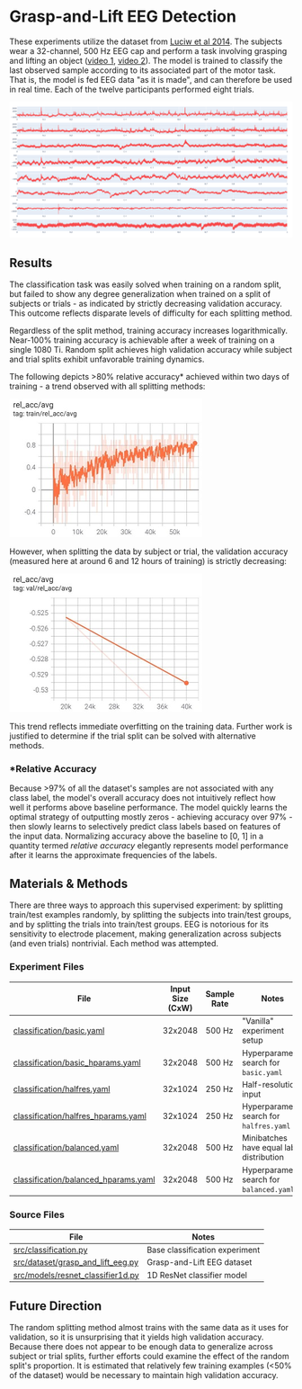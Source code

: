 # Grasp-and-Lift EEG Detection
These experiments utilize the dataset from [Luciw et al 2014](https://www.nature.com/articles/sdata201447). The subjects wear a 32-channel, 500 Hz EEG cap and perform a task involving grasping and lifting an object ([video 1](https://grasplifteeg.nyc3.digitaloceanspaces.com/41597_2014_BFsdata201447_MOESM69_ESM.avi), [video 2](https://grasplifteeg.nyc3.digitaloceanspaces.com/41597_2014_BFsdata201447_MOESM70_ESM.avi)). The model is trained to classify the last observed sample according to its associated part of the motor task. That is, the model is fed EEG data "as it is made", and can therefore be used in real time. Each of the twelve participants performed eight trials.

![](images/data_example.png)

## Results
The classification task was easily solved when training on a random split, but failed to show any degree generalization when trained on a split of subjects or trials - as indicated by strictly decreasing validation accuracy. This outcome reflects disparate levels of difficulty for each splitting method.

Regardless of the split method, training accuracy increases logarithmically. Near-100% training accuracy is achievable after a week of training on a single 1080 Ti. Random split achieves high validation accuracy while subject and trial splits exhibit unfavorable training dynamics.

The following depicts >80% relative accuracy* achieved within two days of training - a trend observed with all splitting methods:

![](images/training_acc.jpg)

However, when splitting the data by subject or trial, the validation accuracy (measured here at around 6 and 12 hours of training) is strictly decreasing:

![](images/validation_acc.jpg)

This trend reflects immediate overfitting on the training data. Further work is justified to determine if the trial split can be solved with alternative methods.

### *Relative Accuracy
Because >97% of all the dataset's samples are not associated with any class label, the model's overall accuracy does not intuitively reflect how well it performs above baseline performance. The model quickly learns the optimal strategy of outputting mostly zeros - achieving accuracy over 97% - then slowly learns to selectively predict class labels based on features of the input data. Normalizing accuracy above the baseline to [0, 1] in a quantity termed *relative accuracy* elegantly represents model performance after it learns the approximate frequencies of the labels.

## Materials & Methods
There are three ways to approach this supervised experiment: by splitting train/test examples randomly, by splitting the subjects into train/test groups, and by splitting the trials into train/test groups. EEG is notorious for its sensitivity to electrode placement, making generalization across subjects (and even trials) nontrivial. Each method was attempted.

### Experiment Files
| File                                                                     | Input Size (CxW) | Sample Rate | Notes
| ------------------------------------------------------------------------ | ---------------- | ----------- | -----
| [classification/basic.yaml](classification/basic.yaml)                   | 32x2048          | 500 Hz      | "Vanilla" experiment setup
| [classification/basic_hparams.yaml](classification/basic_hparams.yaml)   | 32x2048          | 500 Hz      | Hyperparameter search for `basic.yaml`
| [classification/halfres.yaml](classification/halfres.yaml)               | 32x1024          | 250 Hz      | Half-resolution input
| [classification/halfres_hparams.yaml](classification/basic_hparams.yaml) | 32x1024          | 250 Hz      | Hyperparameter search for `halfres.yaml`
| [classification/balanced.yaml](classification/balanced.yaml)                 | 32x2048          | 500 Hz      | Minibatches have equal label distribution
| [classification/balanced_hparams.yaml](classification/balanced_hparams.yaml) | 32x2048          | 500 Hz      | Hyperparameter search for `balanced.yaml`

### Source Files
| File                                                                     | Notes
| ------------------------------------------------------------------------ | ----- 
| [src/classification.py](/src/classification.py)                          | Base classification experiment
| [src/dataset/grasp_and_lift_eeg.py](/src/dataset/grasp_and_lift_eeg.py)  | Grasp-and-Lift EEG dataset
| [src/models/resnet_classifier1d.py](/src/models/resnet_classifier1d.py)  | 1D ResNet classifier model

## Future Direction
The random splitting method almost trains with the same data as it uses for validation, so it is unsurprising that it yields high validation accuracy. Because there does not appear to be enough data to generalize across subject or trial splits, further efforts could examine the effect of the random split's proportion. It is estimated that relatively few training examples (<50% of the dataset) would be necessary to maintain high validation accuracy.



